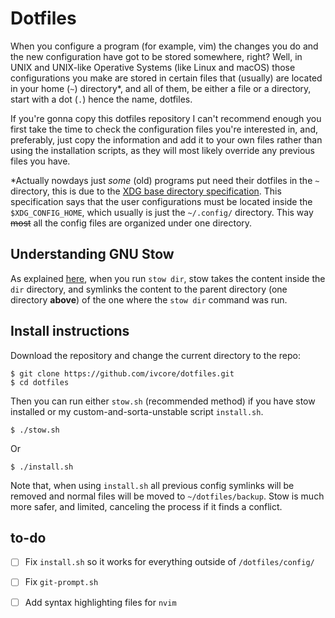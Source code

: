 # Dotfiles
When you configure a program (for example, vim) the changes you do and the new configuration have got to be stored somewhere, right? Well, in UNIX and UNIX-like Operative Systems (like Linux and macOS) those configurations you make are stored in certain files that (usually) are located in your home (`~`) directory*, and all of them, be either a file or a directory, start with a dot (`.`) hence the name, dotfiles.

If you're gonna copy this dotfiles repository I can't recommend enough you first take the time to check the configuration files you're interested in, and, preferably, just copy the information and add it to your own files rather than using the installation scripts, as they will most likely override any previous files you have.

*Actually nowdays just _some_ (old) programs put need their dotfiles in the `~` directory, this is due to the [XDG base directory specification](https://standards.freedesktop.org/basedir-spec/basedir-spec-latest.html). This specification says that the user configurations must be located inside the `$XDG_CONFIG_HOME`, which usually is just the `~/.config/` directory. This way ~~most~~ all the config files are organized under one directory.

## Understanding GNU Stow
As explained [here](https://alexpearce.me/2016/02/managing-dotfiles-with-stow/), when you run `stow dir`, stow takes the content inside the `dir` directory, and symlinks the content to the parent directory (one directory **above**) of the one where the `stow dir` command was run.

## Install instructions
Download the repository and change the current directory to the repo:

    $ git clone https://github.com/ivcore/dotfiles.git
    $ cd dotfiles
    
Then you can run either `stow.sh` (recommended method) if you have stow installed  or my custom-and-sorta-unstable script `install.sh`.

    $ ./stow.sh
    
Or

    $ ./install.sh

Note that, when using `install.sh` all previous config symlinks will be removed and normal files will be moved to `~/dotfiles/backup`. Stow is much more safer, and limited, canceling the process if it finds a conflict.

## to-do
- [ ] Fix `install.sh` so it works for everything outside of `/dotfiles/config/`
- [ ] Fix `git-prompt.sh`
- [ ] Add syntax highlighting files for `nvim`

